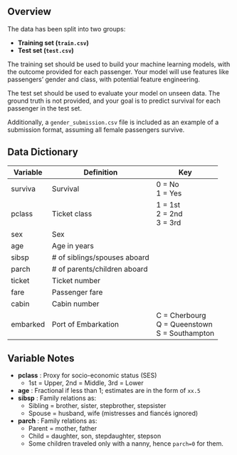 ## Overview

The data has been split into two groups:

* **Training set (`train.csv`)**
* **Test set (`test.csv`)**

The training set should be used to build your machine learning models, with the outcome provided for each passenger. Your model will use features like passengers’ gender and class, with potential feature engineering.

The test set should be used to evaluate your model on unseen data. The ground truth is not provided, and your goal is to predict survival for each passenger in the test set.

Additionally, a `gender_submission.csv` file is included as an example of a submission format, assuming all female passengers survive.

## Data Dictionary

| Variable | Definition                   | Key                                                    |
| -------- | ---------------------------- | ------------------------------------------------------ |
| surviva  | Survival                     | 0 = No<br />1 = Yes                                    |
| pclass   | Ticket class                 | 1 = 1st<br />2 = 2nd<br />3 = 3rd                      |
| sex      | Sex                          |                                                        |
| age      | Age in years                 |                                                        |
| sibsp    | # of siblings/spouses aboard |                                                        |
| parch    | # of parents/children aboard |                                                        |
| ticket   | Ticket number                |                                                        |
| fare     | Passenger fare               |                                                        |
| cabin    | Cabin number                 |                                                        |
| embarked | Port of Embarkation          | C = Cherbourg<br />Q = Queenstown<br />S = Southampton |

## Variable Notes

* **pclass** : Proxy for socio-economic status (SES)
  * 1st = Upper, 2nd = Middle, 3rd = Lower
* **age** : Fractional if less than 1; estimates are in the form of `xx.5`
* **sibsp** : Family relations as:
  * Sibling = brother, sister, stepbrother, stepsister
  * Spouse = husband, wife (mistresses and fiancés ignored)
* **parch** : Family relations as:
  * Parent = mother, father
  * Child = daughter, son, stepdaughter, stepson
  * Some children traveled only with a nanny, hence `parch=0` for them.

